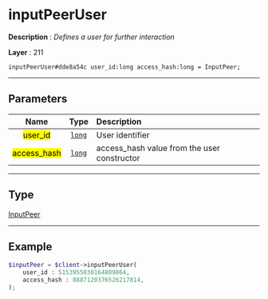 # inputPeerUser

**Description** : *Defines a user for further interaction*

**Layer** : 211

```tl
inputPeerUser#dde8a54c user_id:long access_hash:long = InputPeer;
```

---

## Parameters

| Name | Type | Description |
| :---: | :---: | :--- |
| <mark>user_id</mark> | [`long`](type/long) | User identifier |
| <mark>access_hash</mark> | [`long`](type/long) | access_hash value from the user constructor |

---

## Type

[InputPeer](type/InputPeer)

---

## Example

```php
$inputPeer = $client->inputPeerUser(
	user_id : 5153955030164809864,
	access_hash : 8887120376526217814,
);
```